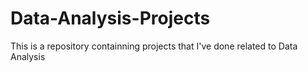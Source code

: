 # Data-Analysis-Projects
This is a repository containning projects that I've done related to Data Analysis
